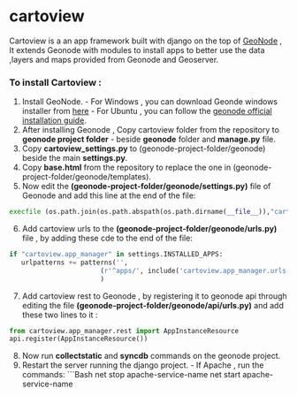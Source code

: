 # cartoview
Cartoview is a an app framework built with django on the top of [GeoNode](http://geonode.org/) , It extends Geonode with modules to install apps to better use the data ,layers and maps provided from Geonode and Geoserver. 

### To install Cartoview :
  1. Install GeoNode.
	- For Windows , you can download Geonde windows installer from [here](http://cartologic.com/cartoview/download/)
	- For Ubuntu , you can follow the [geonode official installation guide](http://docs.geonode.org/en/latest/tutorials/admin/install/quick_install.html#linux).
  2. After installing Geonode , Copy cartoview folder from the repository to **geonode project folder** - beside **geonode** folder and **manage.py** file.
  3. Copy **cartoview_settings.py**  to (geonode-project-folder/geonode) beside the main **settings.py**.
  4. Copy **base.html** from the repository to replace the one in (geonode-project-folder/geonode/templates).
  5. Now edit the **(geonode-project-folder/geonode/settings.py)** file of Geonode and add this line at the end of the file:
  
  ```Python
  execfile (os.path.join(os.path.abspath(os.path.dirname(__file__)),"cartoview_settings.py"))
  ```
  6. Add cartoview urls to the **(geonode-project-folder/geonode/urls.py)** file , by adding these cde to the end of the file:
 
 ```Python
if "cartoview.app_manager" in settings.INSTALLED_APPS:
	urlpatterns += patterns('',
                        (r'^apps/', include('cartoview.app_manager.urls')),
                        )
 ```
  7. Add cartoview rest to Geonode , by registering it to geonode api through editing the file **(geonode-project-folder/geonode/api/urls.py)** and add these two lines to it :
  
  ```Python
  from cartoview.app_manager.rest import AppInstanceResource
  api.register(AppInstanceResource())
  ```
  8. Now run **collectstatic** and **syncdb** commands on the geonode project.
  9. Restart the server running the django project.
	- If Apache , run the commands:
	```Bash
	net stop apache-service-name
  net start apache-service-name
  ```


    





